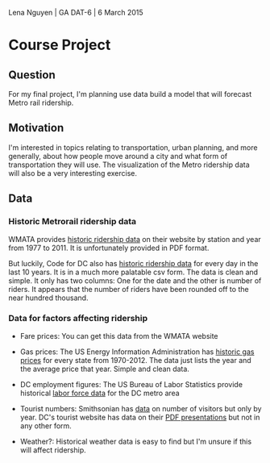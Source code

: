 Lena Nguyen | GA DAT-6 | 6 March 2015

# Course Project

## Question
For my final project, I'm planning use data build a model that will forecast Metro rail ridership. 

## Motivation
I'm interested in topics relating to transportation, urban planning, and more generally, about how people move around a city and what form of transportation they will use. The visualization of the Metro ridership data will also be a very interesting exercise. 

## Data
### Historic Metrorail ridership data
WMATA provides [historic ridership data](http://www.wmata.com/pdfs/planning/Historical%20Rail%20Ridership%20By%20Station.pdf) on their website by station and year from 1977 to 2011. It is unfortunately provided in PDF format. 

But luckily, Code for DC also has [historic ridership data](http://www.opendatadc.org/dataset/wmata-metrorail-ridership-by-date) for every day in the last 10 years. It is in a much more palatable csv form. The data is clean and simple. It only has two columns: One for the date and the other is number of riders. It appears that the number of riders have been rounded off to the near hundred thousand. 

### Data for factors affecting ridership
* Fare prices: You can get this data from the WMATA website

* Gas prices: The US Energy Information Administration has [historic gas prices](http://www.eia.gov/state/seds/seds-data-complete.cfm?sid=US#PricesExpenditures) for every state from 1970-2012. The data just lists the year and the average price that year. Simple and clean data. 

* DC employment figures: The US Bureau of Labor Statistics provide historical [labor force data](http://www.bls.gov/eag/eag.dc_washington_md.htm) for the DC metro area

* Tourist numbers: Smithsonian has [data](http://dashboard.si.edu/at-the-smithsonian) on number of visitors but only by year. DC's tourist website has data on their [PDF presentations](http://washington.org/press/DC-information/washington-dc-visitor-research) but not in any other form. 

* Weather?: Historical weather data is easy to find but I'm unsure if this will affect ridership.






